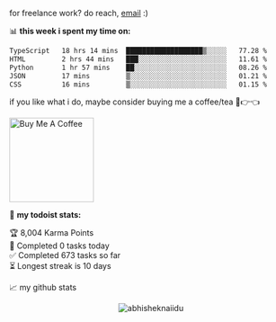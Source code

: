 for freelance work? do reach, [email](mailto:abhishknads.work@gmail.com) :)

📊 **this week i spent my time on:**
<!--START_SECTION:waka-->

```txt
TypeScript   18 hrs 14 mins  ███████████████████▒░░░░░   77.28 %
HTML         2 hrs 44 mins   ███░░░░░░░░░░░░░░░░░░░░░░   11.61 %
Python       1 hr 57 mins    ██░░░░░░░░░░░░░░░░░░░░░░░   08.26 %
JSON         17 mins         ▒░░░░░░░░░░░░░░░░░░░░░░░░   01.21 %
CSS          16 mins         ▒░░░░░░░░░░░░░░░░░░░░░░░░   01.15 %
```

<!--END_SECTION:waka-->

if you like what i do, maybe consider buying me a coffee/tea 🥺👉👈

<a href="https://www.buymeacoffee.com/abhisheknaiidu" target="_blank"><img src="https://cdn.buymeacoffee.com/buttons/v2/default-red.png" alt="Buy Me A Coffee" width="150" ></a>

🚧 **my todoist stats:**
<!-- TODO-IST:START -->
🏆  8,004 Karma Points           
🌸  Completed 0 tasks today           
✅  Completed 673 tasks so far           
⏳  Longest streak is 10 days
<!-- TODO-IST:END -->


📈 my github stats

<p align="center"> <img src="https://github-readme-stats.vercel.app/api?username=abhisheknaiidu&show_icons=true&theme=gotham" alt="abhisheknaiidu" />




